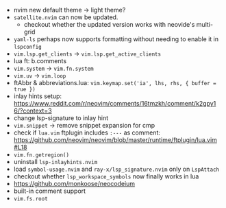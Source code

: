 <!-- LTeX: enabled=false -->
- nvim new default theme -> light theme?
- `satellite.nvim` can now be updated.
	+ checkout whether the updated version works with neovide's multi-grid
- `yaml-ls` perhaps now supports formatting without needing to enable it in
  `lspconfig`
- `vim.lsp.get_clients` -> `vim.lsp.get_active_clients`
- lua ft: b.comments
- `vim.system` -> `vim.fn.system`
- `vim.uv` -> `vim.loop`
- ftAbbr & abbreviations.lua: `vim.keymap.set('ia', lhs, rhs, { buffer = true })`
- inlay hints setup: <https://www.reddit.com/r/neovim/comments/16tmzkh/comment/k2gpy16/?context=3>
- change lsp-signature to inlay hint
- `vim.snippet` -> remove snippet expansion for cmp
- check if `lua.vim` ftplugin includes `:---` as comment:
  <https://github.com/neovim/neovim/blob/master/runtime/ftplugin/lua.vim#L18>
- `vim.fn.getregion()`
- uninstall `lsp-inlayhints.nvim`
- load `symbol-usage.nvim` and `ray-x/lsp_signature.nvim` only on `LspAttach`
- checkout whether `lsp_workspace_symbols` now finally works in lua
- <https://github.com/monkoose/neocodeium>
- built-in comment support
- `vim.fs.root`

